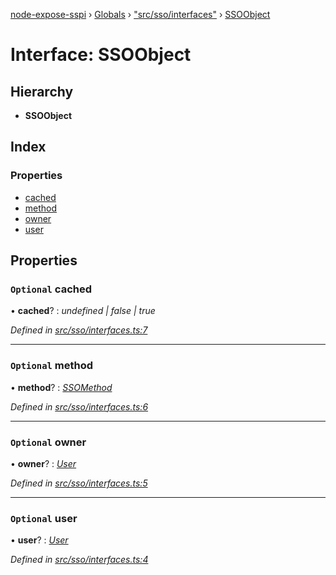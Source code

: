 [node-expose-sspi](../README.md) › [Globals](../globals.md) › ["src/sso/interfaces"](../modules/_src_sso_interfaces_.md) › [SSOObject](_src_sso_interfaces_.ssoobject.md)

# Interface: SSOObject

## Hierarchy

* **SSOObject**

## Index

### Properties

* [cached](_src_sso_interfaces_.ssoobject.md#optional-cached)
* [method](_src_sso_interfaces_.ssoobject.md#optional-method)
* [owner](_src_sso_interfaces_.ssoobject.md#optional-owner)
* [user](_src_sso_interfaces_.ssoobject.md#optional-user)

## Properties

### `Optional` cached

• **cached**? : *undefined | false | true*

*Defined in [src/sso/interfaces.ts:7](https://github.com/jlguenego/node-expose-sspi/blob/e4d7005/src/sso/interfaces.ts#L7)*

___

### `Optional` method

• **method**? : *[SSOMethod](../modules/_src_sso_interfaces_.md#ssomethod)*

*Defined in [src/sso/interfaces.ts:6](https://github.com/jlguenego/node-expose-sspi/blob/e4d7005/src/sso/interfaces.ts#L6)*

___

### `Optional` owner

• **owner**? : *[User](_src_sso_interfaces_.user.md)*

*Defined in [src/sso/interfaces.ts:5](https://github.com/jlguenego/node-expose-sspi/blob/e4d7005/src/sso/interfaces.ts#L5)*

___

### `Optional` user

• **user**? : *[User](_src_sso_interfaces_.user.md)*

*Defined in [src/sso/interfaces.ts:4](https://github.com/jlguenego/node-expose-sspi/blob/e4d7005/src/sso/interfaces.ts#L4)*

